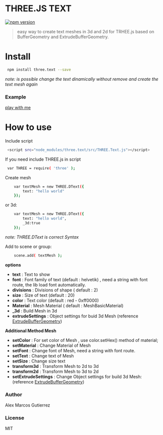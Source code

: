 # THREE.JS TEXT
[![npm version](https://badge.fury.io/js/three.text.svg)](https://badge.fury.io/js/three.text)
> easy way to create text meshes in 3d and 2d for TRHEE.js based on BufferGeometry and ExtrudeBufferGeometry.

# Install

```sh
 npm install three.text --save
```

*note: is possible change the text dinamically without remove and create the text mesh again*


### Example
[play with me](http://jsfiddle.net/xaftuh7j/7/)
# How to use
Include script

```sh
 <script src="node_modules/three.text/src/THREE.Text.js"></script>
```
If you need include THREE.js in script 
```sh
 var THREE = require( 'three' );
```

Create mesh 
```sh
    var textMesh = new THREE.DText({
        text: "hello world"
    }); 
```
or 3d:
```sh
    var textMesh = new THREE.DText({
        text: "hello world",
        _3d:true
    }); 
```

*note: THREE.DText is correct Syntax*

Add to scene or group:
```sh
    scene.add( textMesh );
```
**options**
- **text** : Text to show
- **font** : Font family of text (default : helvetik) , need a string with font route, the lib load font automatically.
- **divisions** : Divisions of shape ( default : 2)
- **size** : Size of text (default : 20)
- **color** : Text color (default : red - 0xff0000)
- **Material** : Mesh Material ( default : MeshBasicMaterial)
- **_3d** : Build Mesh in 3d
- **extrudeSettings** : Object settings for buid 3d Mesh (reference  [ExtrudeBufferGeometry](https://threejs.org/docs/#api/geometries/ExtrudeBufferGeometry))

**Additional Method Mesh**
- **setColor** : For set color of Mesh , use color.setHex() method of material;
- **setMaterial** : Change Material of Mesh
- **setFont** : Change font of Mesh, need a string with font route.
- **setText** : Change text of Mesh
- **setSize** : Change size text
- **transform3d** : Transform Mesh to 2d to 3d
- **transform2d** : Transform Mesh to 3d to 2d
- **setExtrudeSettings** : Change Object settings for build 3d Mesh: (reference  [ExtrudeBufferGeometry](https://threejs.org/docs/#api/geometries/ExtrudeBufferGeometry))


### Author
Alex Marcos Gutierrez
### License
MIT


